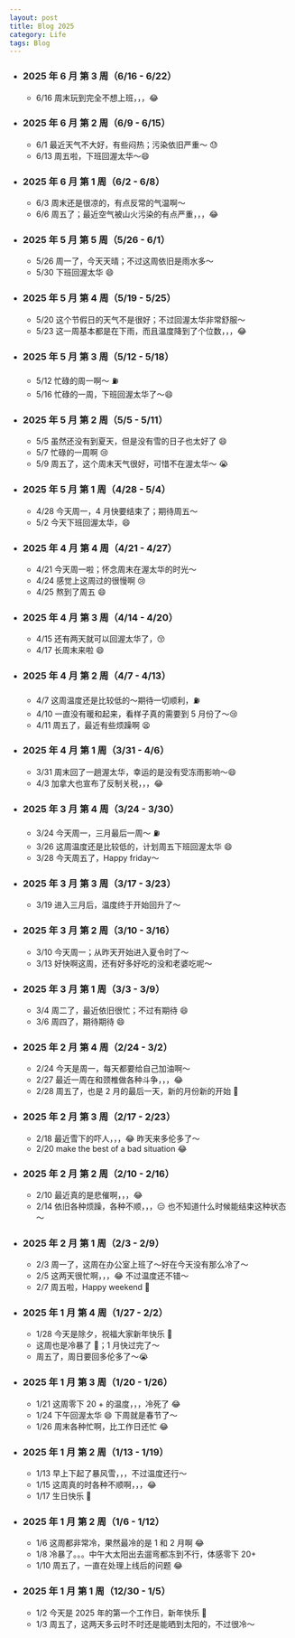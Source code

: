 ```yaml
---
layout: post
title: Blog 2025
category: Life
tags: Blog
---
```



- ### 2025 年 6 月 第 3 周（6/16 - 6/22）
     - 6/16 周末玩到完全不想上班，，，😂

- ### 2025 年 6 月 第 2 周（6/9 - 6/15）
     - 6/1 最近天气不大好，有些闷热；污染依旧严重～ 😓
     - 6/13 周五啦，下班回渥太华～😄

- ### 2025 年 6 月 第 1 周（6/2 - 6/8）
     - 6/3 周末还是很凉的，有点反常的气温啊～
     - 6/6 周五了；最近空气被山火污染的有点严重，，，😂

- ### 2025 年 5 月 第 5 周（5/26 - 6/1）
     - 5/26 周一了，今天天晴；不过这周依旧是雨水多～
     - 5/30 下班回渥太华 😄

- ### 2025 年 5 月 第 4 周（5/19 - 5/25）
     - 5/20 这个节假日的天气不是很好；不过回渥太华非常舒服～
     - 5/23 这一周基本都是在下雨，而且温度降到了个位数，，，😂

- ### 2025 年 5 月 第 3 周（5/12 - 5/18）
     - 5/12 忙碌的周一啊～ ⛽️
     - 5/16 忙碌的一周，下班回渥太华了～😄

- ### 2025 年 5 月 第 2 周（5/5 - 5/11）
     - 5/5 虽然还没有到夏天，但是没有雪的日子也太好了 😄
     - 5/7 忙碌的一周啊 😢
     - 5/9 周五了，这个周末天气很好，可惜不在渥太华～ 😭

- ### 2025 年 5 月 第 1 周（4/28 - 5/4）
     - 4/28 今天周一，4 月快要结束了；期待周五～
     - 5/2 今天下班回渥太华，😄

- ### 2025 年 4 月 第 4 周（4/21 - 4/27）
     - 4/21 今天周一啦；怀念周末在渥太华的时光～
     - 4/24 感觉上这周过的很慢啊 😢
     - 4/25 熬到了周五 😄

- ### 2025 年 4 月 第 3 周（4/14 - 4/20）
     - 4/15 还有两天就可以回渥太华了，😚
     - 4/17 长周末来啦 😄

- ### 2025 年 4 月 第 2 周（4/7 - 4/13）
     - 4/7 这周温度还是比较低的～期待一切顺利，⛽️
     - 4/10 一直没有暖和起来，看样子真的需要到 5 月份了～😢
     - 4/11 周五了，最近有些烦躁啊 😫

- ### 2025 年 4 月 第 1 周（3/31 - 4/6）
     - 3/31 周末回了一趟渥太华，幸运的是没有受冻雨影响～😄
     - 4/3 加拿大也宣布了反制关税，，，😂

- ### 2025 年 3 月 第 4 周（3/24 - 3/30）
     - 3/24 今天周一，三月最后一周～ ⛽️
     - 3/26 这周温度还是比较低的，计划周五下班回渥太华 😄
     - 3/28 今天周五了，Happy friday～

- ### 2025 年 3 月 第 3 周（3/17 - 3/23）
     - 3/19 进入三月后，温度终于开始回升了～

- ### 2025 年 3 月 第 2 周（3/10 - 3/16）
     - 3/10 今天周一；从昨天开始进入夏令时了～
     - 3/13 好快啊这周，还有好多好吃的没和老婆吃呢～

- ### 2025 年 3 月 第 1 周（3/3 - 3/9）
     - 3/4 周二了，最近依旧很忙；不过有期待 😄
     - 3/6 周四了，期待期待 😄

- ### 2025 年 2 月 第 4 周（2/24 - 3/2）
     - 2/24 今天是周一，每天都要给自己加油啊～
     - 2/27 最近一周在和颈椎做各种斗争，，，😂
     - 2/28 周五了，也是 2 月的最后一天，新的月份新的开始 🎉

- ### 2025 年 2 月 第 3 周（2/17 - 2/23）
     - 2/18 最近雪下的吓人，，，😂 昨天来多伦多了～
     - 2/20 make the best of a bad situation 😂

- ### 2025 年 2 月 第 2 周（2/10 - 2/16）
     - 2/10 最近真的是悲催啊，，，😂
     - 2/14 依旧各种烦躁，各种不顺，，，😑 也不知道什么时候能结束这种状态～

- ### 2025 年 2 月 第 1 周（2/3 - 2/9）
     - 2/3 周一了，这周在办公室上班了～好在今天没有那么冷了～
     - 2/5 这两天很忙啊，，，😂 不过温度还不错～
     - 2/7 周五啦，Happy weekend 🎉

- ### 2025 年 1 月 第 4 周（1/27 - 2/2）
     - 1/28 今天是除夕，祝福大家新年快乐 🎉
     - 这周也是冷暴了 🥶；1 月快过完了～
     - 周五了，周日要回多伦多了～😭

- ### 2025 年 1 月 第 3 周（1/20 - 1/26）
     - 1/21 这周零下 20 + 的温度，，，冷死了 😂
     - 1/24 下午回渥太华 😄 下周就是春节了～
     - 1/26 周末各种忙啊，比工作日还忙 😂

- ### 2025 年 1 月 第 2 周（1/13 - 1/19）
     - 1/13 早上下起了暴风雪，，，不过温度还行～
     - 1/15 这周真的时各种不顺啊，，，😂
     - 1/17 生日快乐 🍰

- ### 2025 年 1 月 第 2 周（1/6 - 1/12）
     - 1/6 这周都非常冷，果然最冷的是 1 和 2 月啊 😂
     - 1/8 冷暴了。。。中午大太阳出去遛弯都冻到不行，体感零下 20+
     - 1/10 周五了，一直在处理上线后的问题 😂

- ### 2025 年 1 月 第 1 周（12/30 - 1/5）
     - 1/2 今天是 2025 年的第一个工作日，新年快乐 🎉
     - 1/3 周五了，这两天多云时不时还是能晒到太阳的，不过很冷～